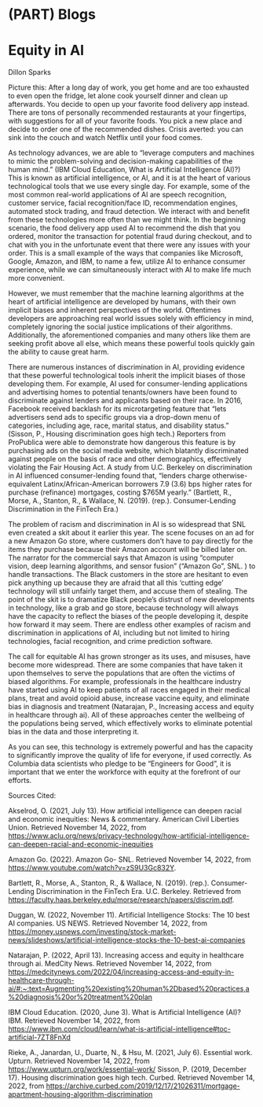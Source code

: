 # (PART) Blogs

# Equity in AI

Dillon Sparks

Picture this: After a long day of work, you get home and are too exhausted to even open the fridge, let alone cook yourself dinner and clean up afterwards. You decide to open up your favorite food delivery app instead. There are tons of personally recommended restaurants at your fingertips, with suggestions for all of your favorite foods. You pick a new place and decide to order one of the recommended dishes. Crisis averted: you can sink into the couch and watch Netflix until your food comes. 

As technology advances, we are able to “leverage computers and machines to mimic the problem-solving and decision-making capabilities of the human mind.” (IBM Cloud Education, What is Artificial Intelligence (AI)?) This is known as artificial intelligence,  or AI, and it is at the heart of various technological tools that we use every single day. For example, some of the most common real-world applications of AI are speech recognition, customer service, facial recognition/face ID, recommendation engines, automated stock trading, and fraud detection. We interact with and benefit from these technologies more often than we might think. In the beginning scenario, the food delivery app used AI to recommend the dish that you ordered, monitor the transaction for potential fraud during checkout, and to chat with you in the unfortunate event that there were any issues with your order. This is a small example of the ways that companies like Microsoft, Google, Amazon, and IBM, to name a few, utilize AI to enhance consumer experience, while we can simultaneously interact with AI to make life much more convenient. 

However, we must remember that the machine learning algorithms at the heart of artificial intelligence are developed by humans, with their own implicit biases and inherent perspectives of the world. Oftentimes developers are approaching real world issues solely with efficiency in mind, completely ignoring the social justice implications of their algorithms. Additionally, the aforementioned companies and many others like them are seeking profit above all else, which means these powerful tools quickly gain the ability to cause great harm. 

There are numerous instances of discrimination in AI, providing evidence that these powerful technological tools inherit the implicit biases of those developing them. For example, AI used for consumer-lending applications and advertising homes to potential tenants/owners have been found to discriminate against lenders and applicants based on their race. In 2016, Facebook received backlash for its microtargeting feature that “lets advertisers send ads to specific groups via a drop-down menu of categories, including age, race, marital status, and disability status.” (Sisson, P., Housing discrimination goes high tech.) Reporters from ProPublica were able to demonstrate how dangerous this feature is by purchasing ads on the social media website, which blatantly discriminated against people on the basis of race and other demographics, effectively violating the Fair Housing Act. A study from U.C. Berkeley on discrimination in AI influenced consumer-lending found that, “lenders charge otherwise-equivalent Latinx/African-American borrowers 7.9 (3.6) bps higher rates for purchase (refinance) mortgages, costing $765M yearly.” (Bartlett, R., Morse, A., Stanton, R., & Wallace, N. (2019). (rep.). Consumer-Lending Discrimination in the FinTech Era.)

The problem of racism and discrimination in AI is so widespread that SNL even created a skit about it earlier this year. The scene focuses on an ad for a new Amazon Go store, where customers don’t have to pay directly for the items they purchase because their Amazon account will be billed later on. The narrator for the commercial says that Amazon is using “computer vision, deep learning algorithms, and sensor fusion” (“Amazon Go”, SNL. ) to handle transactions. The Black customers in the store are hesitant to even pick anything up because they are afraid that all this ‘cutting edge’ technology will still unfairly target them, and accuse them of stealing. The point of the skit is to dramatize Black people’s distrust of new developments in technology, like a grab and go store, because technology will always have the capacity to reflect the biases of the people developing it, despite how forward it may seem. There are endless other examples of racism and discrimination in applications of AI, including but not limited to hiring technologies, facial recognition, and crime prediction software. 

The call for equitable AI has grown stronger as its uses, and misuses, have become more widespread. There are some companies that have taken it upon themselves to serve the populations that are often the victims of biased algorithms. For example, professionals in the healthcare industry have started using AI to keep patients of all races engaged in their medical plans, treat and avoid opioid abuse, increase vaccine equity, and eliminate bias in diagnosis and treatment (Natarajan, P., Increasing access and equity in healthcare through ai). All of these approaches center the wellbeing of the populations being served, which effectively works to eliminate potential bias in the data and those interpreting it. 

As you can see, this technology is extremely powerful and has the capacity to significantly improve the quality of life for everyone, if used correctly. As Columbia data scientists who pledge to be “Engineers for Good”, it is important that we enter the workforce with equity at the forefront of our efforts. 





Sources Cited:

Akselrod, O. (2021, July 13). How artificial intelligence can deepen racial and economic inequities: News & commentary. American Civil Liberties Union. Retrieved November 14, 2022, from https://www.aclu.org/news/privacy-technology/how-artificial-intelligence-can-deepen-racial-and-economic-inequities 

Amazon Go. (2022). Amazon Go- SNL. Retrieved November 14, 2022, from https://www.youtube.com/watch?v=zS9U3Gc832Y. 

Bartlett, R., Morse, A., Stanton, R., & Wallace, N. (2019). (rep.). Consumer-Lending Discrimination in the FinTech Era. U.C. Berkeley. Retrieved from https://faculty.haas.berkeley.edu/morse/research/papers/discrim.pdf. 

Duggan, W. (2022, November 11). Artificial Intelligence Stocks: The 10 best AI companies. US NEWS. Retrieved November 14, 2022, from https://money.usnews.com/investing/stock-market-news/slideshows/artificial-intelligence-stocks-the-10-best-ai-companies 

Natarajan, P. (2022, April 13). Increasing access and equity in healthcare through ai. MedCity News. Retrieved November 14, 2022, from https://medcitynews.com/2022/04/increasing-access-and-equity-in-healthcare-through-ai/#:~:text=Augmenting%20existing%20human%2Dbased%20practices,a%20diagnosis%20or%20treatment%20plan 

IBM Cloud Education. (2020, June 3). What is Artificial Intelligence (AI)? IBM. Retrieved November 14, 2022, from https://www.ibm.com/cloud/learn/what-is-artificial-intelligence#toc-artificial-7ZT8FnXd 

Rieke, A., Janardan, U., Duarte, N., & Hsu, M. (2021, July 6). Essential work. Upturn. Retrieved November 14, 2022, from https://www.upturn.org/work/essential-work/ 
Sisson, P. (2019, December 17). Housing discrimination goes high tech. Curbed. Retrieved November 14, 2022, from https://archive.curbed.com/2019/12/17/21026311/mortgage-apartment-housing-algorithm-discrimination 






